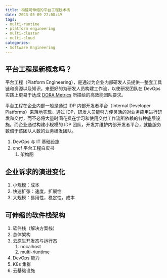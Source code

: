 ```yaml
---
title: 构建可伸缩的平台工程技术栈
date: 2023-05-09 22:08:49
tags: 
- multi-runtime
- platform engineering
- multi-cluster
- multi-cloud
categories:
- Software Engineering
---
```


## 平台工程是新概念吗？

平台工程（Platform Engineering），是通过为企业内部研发人员提供一整套工具链和资源以及知识，来更好的为研发人员构建工作流，以使研发团队在 DevOps 实践上更易于达成 [DORA Metrics](https://cloud.google.com/blog/products/devops-sre/using-the-four-keys-to-measure-your-devops-performance) 所描绘的高效能团队要求。

平台工程在企业内部一般是通过 IDP 内部开发者平台（Internal Developer Platforms）来落地实现。通过 IDP，研发人员能够方便灵活的对业务应用进行研发和交付，而不必将大量时间花费在学习和使用交付工作流所依赖的各种底层设施。而企业通过构建小规模的 IDP 团队，开发并维护内部开发者平台，就能服务数倍于该团队人数的业务研发团队。

1. DevOps 与 IT 基础设施
3. cncf 平台工程白皮书
   1. 架构图




## 企业诉求的演进变化

1. 小规模：成本
2. 快速扩张：速度，扩展性
3. 大规模：易用性，稳定性，成本



## 可伸缩的软件栈架构

1. 软件栈（解决方案栈）
1. 总体架构
2. 云原生开发态与运行态
   1. nocalhost
   2. multi-riuntime
3. DevOps 能力
4. K8s 集群
5. 云基础设施
